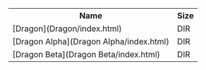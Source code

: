 <table>
<tr><th>Name</th><th>Size</th></tr>
<tr><td>
[Dragon](Dragon/index.html)
</td><td>DIR</td></tr>
<tr><td>
[Dragon Alpha](Dragon Alpha/index.html)
</td><td>DIR</td></tr>
<tr><td>
[Dragon Beta](Dragon Beta/index.html)
</td><td>DIR</td></tr>
</table>
